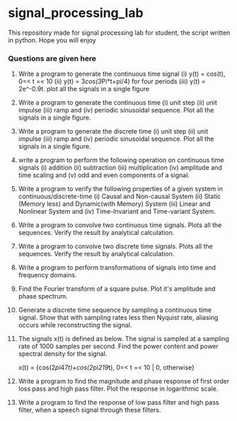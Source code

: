 # signal_processing_lab
This repository made for signal processing lab for student, the script written in python. Hope you will enjoy

### Questions are given here
1. Write a program to generate the continuous time signal (i) y(t) = cos(t), 0=< t =< 10             (ii) y(t) = 3*cos(3*Pi*t+pi/4) for four periods  (iii) y(t) = 2e^-0.9t. plot all the signals in a single figure

2. Write a program to generate the continuous time (i) unit step (ii) unit impulse (iii) ramp and  (iv) periodic sinusoidal sequence. Plot all the signals in a single figure.

3. Write a program to generate the discrete time (i) unit step (ii) unit impulse (iii) ramp and  (iv) periodic sinusoidal sequence. Plot all the signals in a single figure.

4. write a program to perform the following operation on continuous time signals (i) addition (ii) subtraction (iii) multiplication (iv) amplitude and time scaling and (v) odd and even components of a signal.

5. Write a program to verify the following  properties of a given system in continuous/discrete-time (i) Causal and Non-causal System (ii) Static (Memory less) and Dynamic(with Memory) System (iii) Linear and Nonlinear System and (iv) Time-Invariant and Time-variant System. 

6. Write a program to convolve two continuous time signals. Plots all the sequences. Verify the result by analytical calculation.

7. Write a program to convolve two discrete time signals. Plots all the sequences. Verify the result by analytical calculation.

8. Write a program to perform transformations of signals into time and frequency domains.

9. Find the Fourier transform of a square pulse. Plot it's amplitude and phase spectrum. 

10. Generate a discrete time sequence by sampling a continuous time signal. Show that with sampling rates less then Nyquist rate, aliasing occurs while reconstructing the signal.

11. The signals x(t) is defined as below. The signal is sampled at a sampling rate of 1000 samples per second. Find the power content and power spectral density for the signal.

    x(t) = {cos(2*pi*47*t)+cos(2*pi*219*t), 0=< t =< 10 | 0, otherwise}

12. Write a program to find the magnitude and phase response of first order loss pass and high pass filter. Plot the response in logarithmic scale.

13. Write a program to find the response of low pass filter and high pass filter, when a speech signal through these filters.
